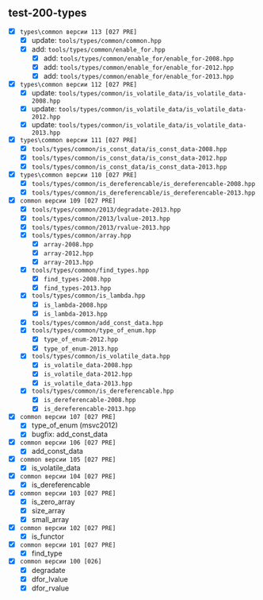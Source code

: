 
test-200-types
---
  - [x] `types\common версии 113 [027 PRE]`  
    - [x] update: `tools/types/common/common.hpp`  
    - [x] add: `tools/types/common/enable_for.hpp`  
      - [x] add: `tools/types/common/enable_for/enable_for-2008.hpp`  
      - [x] add: `tools/types/common/enable_for/enable_for-2012.hpp`  
      - [x] add: `tools/types/common/enable_for/enable_for-2013.hpp`  

  - [x] `types\common версии 112 [027 PRE]`  
    - [x] update: `tools/types/common/is_volatile_data/is_volatile_data-2008.hpp`  
    - [x] update: `tools/types/common/is_volatile_data/is_volatile_data-2012.hpp`  
    - [x] update: `tools/types/common/is_volatile_data/is_volatile_data-2013.hpp`  

  - [x] `types\common версии 111 [027 PRE]`  
    - [x] `tools/types/common/is_const_data/is_const_data-2008.hpp`  
    - [x] `tools/types/common/is_const_data/is_const_data-2012.hpp`  
    - [x] `tools/types/common/is_const_data/is_const_data-2013.hpp`  

  - [x] `types\common версии 110 [027 PRE]`  
    - [x] `tools/types/common/is_dereferencable/is_dereferencable-2008.hpp`  
    - [x] `tools/types/common/is_dereferencable/is_dereferencable-2013.hpp`  

  - [x] `common версии 109 [027 PRE]`  
    - [x] `tools/types/common/2013/degradate-2013.hpp`  
    - [x] `tools/types/common/2013/lvalue-2013.hpp`  
    - [x] `tools/types/common/2013/rvalue-2013.hpp`  
    - [x] `tools/types/common/array.hpp`  
      - [x] `array-2008.hpp`  
      - [x] `array-2012.hpp`  
      - [x] `array-2013.hpp`  
    - [x] `tools/types/common/find_types.hpp`  
      - [x] `find_types-2008.hpp`  
      - [x] `find_types-2013.hpp`  
    - [x] `tools/types/common/is_lambda.hpp`  
      - [x] `is_lambda-2008.hpp`  
      - [x] `is_lambda-2013.hpp`  
    - [x] `tools/types/common/add_const_data.hpp`  
    - [x] `tools/types/common/type_of_enum.hpp`  
      - [x] `type_of_enum-2012.hpp`  
      - [x] `type_of_enum-2013.hpp`  
    - [x] `tools/types/common/is_volatile_data.hpp`  
      - [x] `is_volatile_data-2008.hpp`  
      - [x] `is_volatile_data-2012.hpp`  
      - [x] `is_volatile_data-2013.hpp`  
    - [x] `tools/types/common/is_dereferencable.hpp`  
      - [x] `is_dereferencable-2008.hpp`  
      - [x] `is_dereferencable-2013.hpp`  

  - [x] `common версии 107 [027 PRE]`  
    - [x] type_of_enum (msvc2012)  
    - [x] bugfix: add_const_data  
  - [x] `common версии 106 [027 PRE]`  
    - [x] add_const_data  
  - [x] `common версии 105 [027 PRE]`  
    - [x] is_volatile_data  
  - [x] `common версии 104 [027 PRE]`  
    - [x] is_dereferencable  
  - [x] `common версии 103 [027 PRE]`  
    - [x] is_zero_array  
    - [x] size_array  
    - [x] small_array  
  - [x] `common версии 102 [027 PRE]`  
    - [x] is_functor  
  - [x] `common версии 101 [027 PRE]`  
    - [x] find_type  
  - [x] `common версии 100 [026]`  
    - [x] degradate  
    - [x] dfor_lvalue  
    - [x] dfor_rvalue  

<br />
<br />
